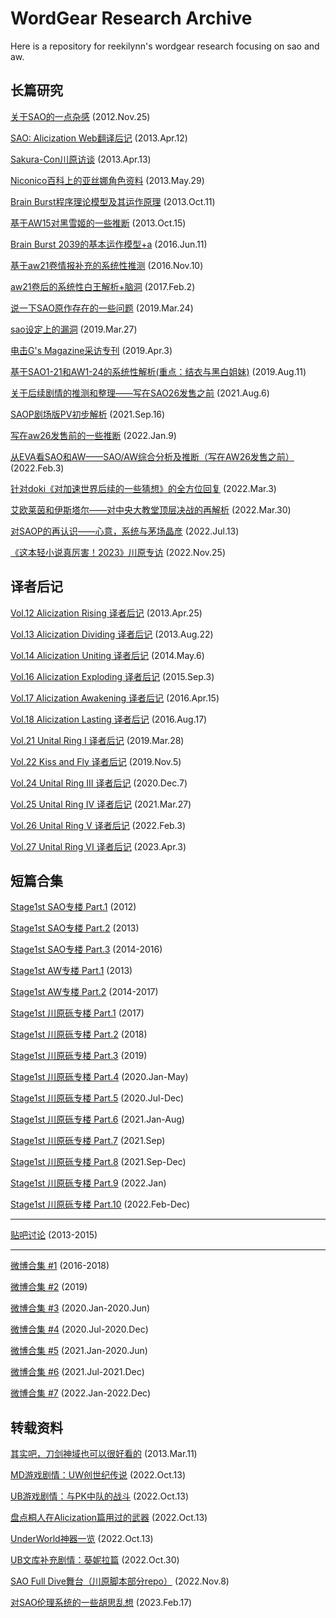 # WordGear Research Archive

Here is a repository for reekilynn's wordgear research focusing on sao and aw.

## 长篇研究

[关于SAO的一点杂感](research/res-121125-sao-rev.md) (2012.Nov.25)

[SAO: Alicization Web翻译后记](research/res-130412-sao-uw-post.md) (2013.Apr.12)

[Sakura-Con川原访谈](research/res-130413-reki-data.md) (2013.Apr.13)

[Niconico百科上的亚丝娜角色资料](research/res-130529-asuna-nico-profile.md) (2013.May.29)

[Brain Burst程序理论模型及其运作原理](research/res-131011-bbmodel.md) (2013.Oct.11)

[基于AW15对黑雪姬的一些推断](research/res-131015-kuroyuki.md) (2013.Oct.15)

[Brain Burst 2039的基本运作模型+a](research/res-160611-bbmodel2.md) (2016.Jun.11)

[基于aw21卷情报补充的系统性推测](research/res-161110-aw21-rev.md) (2016.Nov.10)

[aw21卷后的系统性白王解析+脑洞](research/res-170202-cosmos.md) (2017.Feb.2)

[说一下SAO原作存在的一些问题](research/res-190324-criticize-uw.md) (2019.Mar.24)

[sao设定上的漏洞](research/res-190327-sao-issues-back.md) (2019.Mar.27)

[电击G's Magazine采访专刊](research/res-190403-reki-interview.md) (2019.Apr.3)

[基于SAO1-21和AW1-24的系统性解析(重点：结衣与黑白姐妹)](research/res-190811-yui.md) (2019.Aug.11)

[关于后续剧情的推测和整理——写在SAO26发售之前](research/res-210806-sao26-prev.md) (2021.Aug.6)

[SAOP剧场版PV初步解析](research/res-210916-saop.md) (2021.Sep.16)

[写在aw26发售前的一些推断](research/res-220109-aw26-prev.md) (2022.Jan.9)

[从EVA看SAO和AW——SAO/AW综合分析及推断（写在AW26发售之前）](research/res-220203-eva.md) (2022.Feb.3)

[针对doki《对加速世界后续的一些猜想》的全方位回复](research/res-220303-answer-doki.md) (2022.Mar.3)

[艾欧莱茵和伊斯塔尔——对中央大教堂顶层决战的再解析](research/res-220330-eolyne-istar.md) (2022.Mar.30)

[对SAOP的再认识——心意，系统与茅场晶彦](research/res-220713-saop.md) (2022.Jul.13)

[《这本轻小说真厉害！2023》川原专访](research/res-221125-reki-interview.md) (2022.Nov.25)

## 译者后记

[Vol.12 Alicization Rising 译者后记](postscript/res-post-130425-vol12.md) (2013.Apr.25)

[Vol.13 Alicization Dividing 译者后记](postscript/res-post-130822-vol13.md) (2013.Aug.22)

[Vol.14 Alicization Uniting 译者后记](postscript/res-post-140506-vol14.md) (2014.May.6)

[Vol.16 Alicization Exploding 译者后记](postscript/res-post-150903-vol16.md) (2015.Sep.3)

[Vol.17 Alicization Awakening 译者后记](postscript/res-post-160415-vol17.md) (2016.Apr.15)

[Vol.18 Alicization Lasting 译者后记](postscript/res-post-160817-vol18.md) (2016.Aug.17)

[Vol.21 Unital Ring I 译者后记](postscript/res-post-190328-vol21.md) (2019.Mar.28)

[Vol.22 Kiss and Fly 译者后记](postscript/res-post-191105-vol22.md) (2019.Nov.5)

[Vol.24 Unital Ring III 译者后记](postscript/res-post-201207-vol24.md) (2020.Dec.7)

[Vol.25 Unital Ring IV 译者后记](postscript/res-post-210327-vol25.md) (2021.Mar.27)

[Vol.26 Unital Ring V 译者后记](postscript/res-post-220203-vol26.md) (2022.Feb.3)

[Vol.27 Unital Ring VI 译者后记](postscript/res-post-230403-vol27.md) (2023.Apr.3)

## 短篇合集

[Stage1st SAO专楼 Part.1](res-archive-s1-sao-part1.md) (2012)

[Stage1st SAO专楼 Part.2](res-archive-s1-sao-part2.md) (2013)

[Stage1st SAO专楼 Part.3](res-archive-s1-sao-part3.md) (2014-2016)

[Stage1st AW专楼 Part.1](res-archive-s1-aw-part1.md) (2013)

[Stage1st AW专楼 Part.2](res-archive-s1-aw-part2.md) (2014-2017)

[Stage1st 川原砾专楼 Part.1](res-archive-s1-reki-part1.md) (2017)

[Stage1st 川原砾专楼 Part.2](res-archive-s1-reki-part2.md) (2018)

[Stage1st 川原砾专楼 Part.3](res-archive-s1-reki-part3.md) (2019)

[Stage1st 川原砾专楼 Part.4](res-archive-s1-reki-part4.md) (2020.Jan-May)

[Stage1st 川原砾专楼 Part.5](res-archive-s1-reki-part5.md) (2020.Jul-Dec)

[Stage1st 川原砾专楼 Part.6](res-archive-s1-reki-part6.md) (2021.Jan-Aug)

[Stage1st 川原砾专楼 Part.7](res-archive-s1-reki-part7.md) (2021.Sep)

[Stage1st 川原砾专楼 Part.8](res-archive-s1-reki-part8.md) (2021.Sep-Dec)

[Stage1st 川原砾专楼 Part.9](res-archive-s1-reki-part9.md) (2022.Jan)

[Stage1st 川原砾专楼 Part.10](res-archive-s1-reki-part10.md) (2022.Feb-Dec)

***

[贴吧讨论](res-archive-tb.md) (2013-2015)

***

[微博合集 #1](res-archive-wb-2018-and-before.md) (2016-2018)

[微博合集 #2](res-archive-wb-2019.md) (2019)

[微博合集 #3](res-archive-wb-2020-part1.md) (2020.Jan-2020.Jun)

[微博合集 #4](res-archive-wb-2020-part2.md) (2020.Jul-2020.Dec)

[微博合集 #5](res-archive-wb-2021-part1.md) (2021.Jan-2020.Jun)

[微博合集 #6](res-archive-wb-2021-part2.md) (2021.Jul-2021.Dec)

[微博合集 #7](res-archive-wb-2022.md) (2022.Jan-2022.Dec)

## 转载资料

[其实吧，刀剑神域也可以很好看的](data/data-130311-saop1-comment.md) (2013.Mar.11)

[MD游戏剧情：UW创世纪传说](data/data-221013-saomd-uwcreate.md) (2022.Oct.13)

[UB游戏剧情：与PK中队的战斗](data/data-221013-saoub-part01-ggo.md) (2022.Oct.13)

[盘点桐人在Alicization篇用过的武器](data/data-221013-saouw-kirito-weapons.md) (2022.Oct.13)

[UnderWorld神器一览](data/data-221013-uw-weapons.md) (2022.Oct.13)

[UB文库补充剧情：葵妮拉篇](data/data-221030-saoub-add01-admin.md) (2022.Oct.30)

[SAO Full Dive舞台（川原脚本部分repo）](data/data-221108-saofd-repo.md) (2022.Nov.8)

[对SAO伦理系统的一些胡思乱想](data/data-230217-sao-r18.md) (2023.Feb.17)
